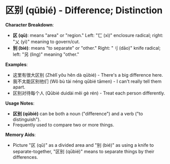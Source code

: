 # **区别 (qūbié) - Difference; Distinction**

**Character Breakdown**:  
- **区 (qū)**: means "area" or "region." Left: "匸 (xì)" enclosure radical; right: "乂 (yì)" meaning to govern/cut.  
- **别 (bié)**: means "to separate" or "other." Right: "刂 (dāo)" knife radical; left: "另 (lìng)" meaning "other."

**Examples**:  
- 这里有很大区别 (Zhèlǐ yǒu hěn dà qūbié) - There's a big difference here.  
- 我不太能区别他们 (Wǒ bù tài néng qūbié tāmen) - I can't really tell them apart.  
- 区别对待每个人 (Qūbié duìdài měi gè rén) - Treat each person differently.

**Usage Notes**:  
- **区别 (qūbié)** can be both a noun ("difference") and a verb ("to distinguish").  
- Frequently used to compare two or more things.

**Memory Aids**:  
- Picture "区 (qū)" as a divided area and "别 (bié)" as using a knife to separate-together, "区别 (qūbié)" means to separate things by their differences.